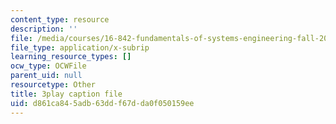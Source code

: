 ```yaml
---
content_type: resource
description: ''
file: /media/courses/16-842-fundamentals-of-systems-engineering-fall-2015/d861ca845adb63ddf67dda0f050159ee_CTVFDb44ses.srt
file_type: application/x-subrip
learning_resource_types: []
ocw_type: OCWFile
parent_uid: null
resourcetype: Other
title: 3play caption file
uid: d861ca84-5adb-63dd-f67d-da0f050159ee
---
```

